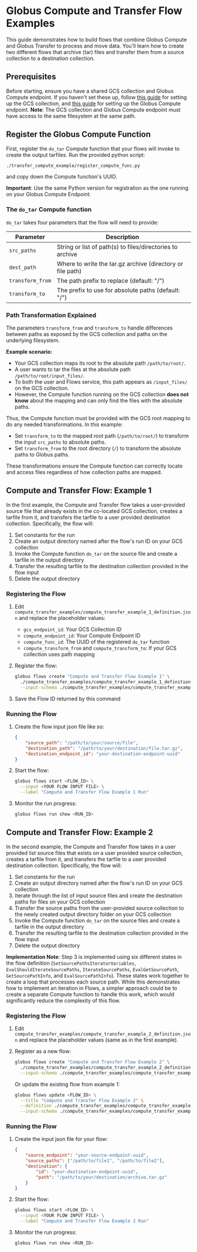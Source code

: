 # Globus Compute and Transfer Flow Examples

This guide demonstrates how to build flows that combine Globus Compute and Globus Transfer to process and move data. You'll learn how to create two different flows that archive (tar) files and transfer them from a source collection to a destination collection.

## Prerequisites

Before starting, ensure you have a shared GCS collection and Globus Compute endpoint.
If you haven't set these up, follow [this guide](https://docs.globus.org/globus-connect-server/v5.4/) for setting up the GCS collection, and [this guide](https://globus-compute.readthedocs.io/en/latest/endpoints/installation.html) for setting up the Globus Compute endpoint. **Note**: The GCS collection and Globus Compute endpoint must have access to the same filesystem at the same path.

## Register the Globus Compute Function

First, register the `do_tar` Compute function that your flows will invoke to create the output tarfiles. Run the provided python script:

```bash
./transfer_compute_example/register_compute_func.py
```

and copy down the Compute function's UUID.

**Important**: Use the same Python version for registration as the one running on your Globus Compute Endpoint.

### The `do_tar` Compute function

`do_tar` takes four parameters that the flow will need to provide:

| Parameter | Description |
|-----------|-------------|
| `src_paths` | String or list of path(s) to files/directories to archive |
| `dest_path` | Where to write the tar.gz archive (directory or file path) |
| `transform_from` | The path prefix to replace (default: "/") |
| `transform_to` | The prefix to use for absolute paths (default: "/") |

### Path Transformation Explained

The parameters `transform_from` and `transform_to` handle differences between paths as exposed by the GCS collection and paths on the underlying filesystem.

**Example scenario:**
- Your GCS collection maps its root to the absolute path `/path/to/root/`.
- A user wants to tar the files at the absolute path `/path/to/root/input_files/`.
- To both the user and Flows service, this path appears as `/input_files/` on the GCS collection.
- However, the Compute function running on the GCS collection **does not know** about the mapping and can only find the files with the absolute paths.

Thus, the Compute function must be provided with the GCS root mapping to do any needed transformations. In this example:
- Set `transform_to` to the mapped root path (`/path/to/root/`) to transform the input `src_paths` to absolute paths.
- Set `transform_from` to the root directory (`/`) to transform the absolute paths to Globus paths.

These transformations ensure the Compute function can correctly locate and access files regardless of how collection paths are mapped.

## Compute and Transfer Flow: Example 1
In the first example, the Compute and Transfer flow takes a user-provided source file that already exists in the co-located GCS collection, creates a tarfile from it, and transfers the tarfile to a user provided destination collection. Specifically, the flow will:
1. Set constants for the run
2. Create an output directory named after the flow's run ID on your GCS collection
3. Invoke the Compute function `do_tar` on the source file and create a tarfile in the output directory
4. Transfer the resulting tarfile to the destination collection provided in the flow input
5. Delete the output directory

### Registering the Flow

1. Edit `compute_transfer_examples/compute_transfer_example_1_definition.json` and replace the placeholder values:
   - `gcs_endpoint_id`: Your GCS Collection ID
   - `compute_endpoint_id`: Your Compute Endpoint ID
   - `compute_func_id`: The UUID of the registered `do_tar` function
   - `compute_transform_from` and `compute_transform_to`: If your GCS collection uses path mapping

2. Register the flow:
   ```bash
   globus flows create "Compute and Transfer Flow Example 1" \
     ./compute_transfer_examples/compute_transfer_example_1_definition.json \
     --input-schema ./compute_transfer_examples/compute_transfer_example_1_schema.json
   ```

3. Save the Flow ID returned by this command

### Running the Flow

1. Create the flow input json file like so:
   ```json
   {
       "source_path": "/path/to/your/source/file",
       "destination_path": "/path/to/your/destination/file.tar.gz",
       "destination_endpoint_id": "your-destination-endpoint-uuid"
   }
   ```

2. Start the flow:
   ```bash
   globus flows start <FLOW_ID> \
     --input <YOUR FLOW INPUT FILE> \
     --label "Compute and Transfer Flow Example 1 Run"
   ```

3. Monitor the run progress:
   ```bash
   globus flows run show <RUN_ID>
   ```

## Compute and Transfer Flow: Example 2
In the second example, the Compute and Transfer flow takes in a user provided list source files that exists on a user provided source collection, creates a tarfile from it, and transfers the tarfile to a user provided destination collection. Specifically, the flow will:
1. Set constants for the run
2. Create an output directory named after the flow's run ID on your GCS collection
3. Iterate through the list of input source files and create the destination paths for files on your GCS collection
4. Transfer the source paths from the user-provided source collection to the newly created output directory folder on your GCS collection
5. Invoke the Compute function `do_tar` on the source files and create a tarfile in the output directory
6. Transfer the resulting tarfile to the destination collection provided in the flow input
7. Delete the output directory

**Implementation Note**: Step 3 is implemented using six different states in the flow definition (`SetSourcePathsIteratorVariables`, `EvalShouldIterateSourcePaths`, `IterateSourcePaths`, `EvalGetSourcePath`, `GetSourcePathInfo`, and `EvalSourcePathInfo`). These states work together to create a loop that processes each source path. While this demonstrates how to implement an iteration in Flows, a simpler approach could be to create a separate Compute function to handle this work, which would significantly reduce the complexity of this flow.

### Registering the Flow

1. Edit `compute_transfer_examples/compute_transfer_example_2_definition.json` and replace the placeholder values (same as in the first example).

2. Register as a new flow:
   ```bash
   globus flows create "Compute and Transfer Flow Example 2" \
     ./compute_transfer_examples/compute_transfer_example_2_definition.json \
     --input-schema ./compute_transfer_examples/compute_transfer_example_2_schema.json
   ```

   Or update the existing flow from example 1:
   ```bash
   globus flows update <FLOW_ID> \
     --title "Compute and Transfer Flow Example 2" \
     --definition ./compute_transfer_examples/compute_transfer_example_2_definition.json \
     --input-schema ./compute_transfer_examples/compute_transfer_example_2_schema.json
   ```

### Running the Flow

1. Create the input json file for your flow:
   ```json
   {
       "source_endpoint": "your-source-endpoint-uuid",
       "source_paths": ["/path/to/file1", "/path/to/file2"],
       "destination": {
           "id": "your-destination-endpoint-uuid",
           "path": "/path/to/your/destination/archive.tar.gz"
       }
   }
   ```

2. Start the flow:
   ```bash
   globus flows start <FLOW_ID> \
     --input <YOUR FLOW INPUT FILE> \
     --label "Compute and Transfer Flow Example 2 Run"
   ```

3. Monitor the run progress:
   ```bash
   globus flows run show <RUN_ID>
   ```
